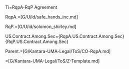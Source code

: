 Ti=RqpA-RqP Agreement

RqpA.=[G/U/id/safe_hands_inc.md]

RqP.=[G/U/id/solomon_shirley.md]

US.Contract.Among.Sec={RqpA.US.Contract.Among.Sec}{RqP.US.Contract.Among.Sec}

Parent.=[G/Kantara-UMA-Legal/ToS/CO-RqpA.md]

=[G/Kantara-UMA-Legal/ToS/Z-Template.md]